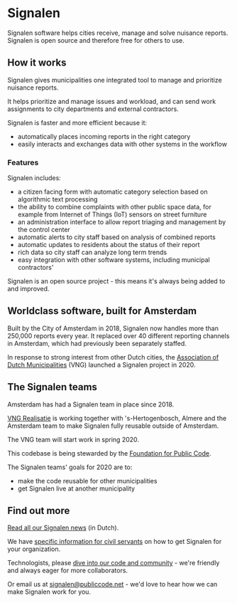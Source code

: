 # Signalen

Signalen software helps cities receive, manage and solve nuisance reports. Signalen is open source and therefore free for others to use.

## How it works

Signalen gives municipalities one integrated tool to manage and prioritize nuisance reports.

It helps prioritize and manage issues and workload, and can send work assignments to city departments and external contractors.

Signalen is faster and more efficient because it:

* automatically places incoming reports in the right category
* easily interacts and exchanges data with other systems in the workflow

### Features

Signalen includes:

* a citizen facing form with automatic category selection based on algorithmic text processing
* the ability to combine complaints with other public space data, for example from Internet of Things (IoT) sensors on street furniture
* an administration interface to allow report triaging and management by the control center
* automatic alerts to city staff based on analysis of combined reports
* automatic updates to residents about the status of their report
* rich data so city staff can analyze long term trends
* easy integration with other software systems, including municipal contractors'

Signalen is an open source project - this means it's always being added to and improved.

## Worldclass software, built for Amsterdam

Built by the City of Amsterdam in 2018, Signalen now handles more than 250,000 reports every year. It replaced over 40 different reporting channels in Amsterdam, which had previously been separately staffed.

In response to strong interest from other Dutch cities, the [Association of Dutch Municipalities](https://vng.nl/) (VNG) launched a Signalen project in 2020.

## The Signalen teams

Amsterdam has had a Signalen team in place since 2018.

[VNG Realisatie](https://www.vngrealisatie.nl/) is working together with 's-Hertogenbosch, Almere and the Amsterdam team to make Signalen fully reusable outside of Amsterdam.

The VNG team will start work in spring 2020.

This codebase is being stewarded by the [Foundation for Public Code](https://publiccode.net/).

The Signalen teams' goals for 2020 are to:

* make the code reusable for other municipalities
* get Signalen live at another municipality

## Find out more

[Read all our Signalen news](https://commonground.nl/groups/view/54477168/signalen) (in Dutch).

We have [specific information for civil servants](civil-servants.md) on how to get Signalen for your organization.

Technologists, please [dive into our code and community](developers.md) - we're friendly and always eager for more collaborators.

Or email us at <signalen@publiccode.net> - we'd love to hear how we can make Signalen work for you.
